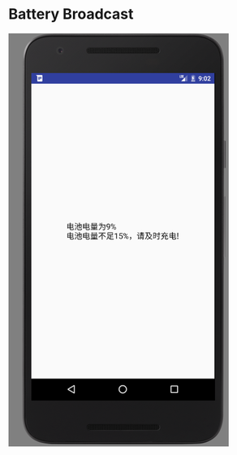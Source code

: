 # Battery Broadcast
![](https://github.com/HBU/AndroidDemo/blob/master/chapter07/BroadcastBattery/3.png)
